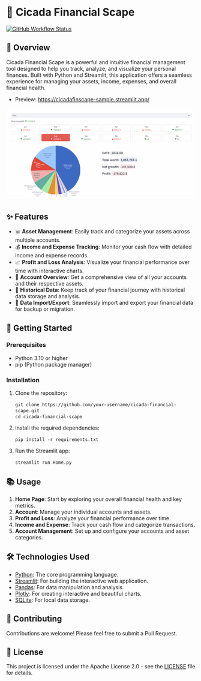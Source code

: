 # 🦋 Cicada Financial Scape
[![GitHub Workflow Status](https://img.shields.io/github/actions/workflow/status/daxmu92/CicadaFinScape/ci-cd.yml)](https://github.com/daxmu92/CicadaFinScape/actions)

## 🌟 Overview

Cicada Financial Scape is a powerful and intuitive financial management tool designed to help you track, analyze, and visualize your personal finances. Built with Python and Streamlit, this application offers a seamless experience for managing your assets, income, expenses, and overall financial health.
- Preview: https://cicadafinscape-sample.streamlit.app/

![](./img/cicada-home.gif)

## ✨ Features

- 📊 **Asset Management**: Easily track and categorize your assets across multiple accounts.
- 💰 **Income and Expense Tracking**: Monitor your cash flow with detailed income and expense records.
- 📈 **Profit and Loss Analysis**: Visualize your financial performance over time with interactive charts.
- 🏦 **Account Overview**: Get a comprehensive view of all your accounts and their respective assets.
- 📅 **Historical Data**: Keep track of your financial journey with historical data storage and analysis.
- 🔄 **Data Import/Export**: Seamlessly import and export your financial data for backup or migration.

## 🚀 Getting Started

### Prerequisites

- Python 3.10 or higher
- pip (Python package manager)

### Installation

1. Clone the repository:
   ```
   git clone https://github.com/your-username/cicada-financial-scape.git
   cd cicada-financial-scape
   ```

2. Install the required dependencies:
   ```
   pip install -r requirements.txt
   ```

3. Run the Streamlit app:
   ```
   streamlit run Home.py
   ```

## 📚 Usage

1. **Home Page**: Start by exploring your overall financial health and key metrics.
2. **Account**: Manage your individual accounts and assets.
3. **Profit and Loss**: Analyze your financial performance over time.
4. **Income and Expense**: Track your cash flow and categorize transactions.
5. **Account Management**: Set up and configure your accounts and asset categories.

## 🛠️ Technologies Used

- [Python](https://www.python.org/): The core programming language.
- [Streamlit](https://streamlit.io/): For building the interactive web application.
- [Pandas](https://pandas.pydata.org/): For data manipulation and analysis.
- [Plotly](https://plotly.com/): For creating interactive and beautiful charts.
- [SQLite](https://www.sqlite.org/): For local data storage.

## 🤝 Contributing

Contributions are welcome! Please feel free to submit a Pull Request.

## 📄 License

This project is licensed under the Apache License 2.0 - see the [LICENSE](LICENSE) file for details.
